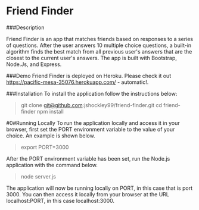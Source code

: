 # Friend Finder

###Description

Friend Finder is an app that matches friends based on responses to a series of questions. After the user answers 10 multiple choice questions, a built-in algorithm finds the best match from all previous user's answers that are the closest to the current user's answers. The app is built with Bootstrap, Node.Js, and Express. 

###Demo
Friend Finder is deployed on Heroku. Please check it out https://pacific-mesa-35076.herokuapp.com/ - automatic!.

###Installation
To install the application follow the instructions below:

>git clone git@github.com:jshockley99/friend-finder.git
>cd friend-finder
>npm install

#0#Running Locally
To run the application locally and access it in your browser, first set the PORT environment variable to the value of your choice. An example is shown below.

>export PORT=3000

After the PORT environment variable has been set, run the Node.js application with the command below.

>node server.js

The application will now be running locally on PORT, in this case that is port 3000. You can then access it locally from your browser at the URL localhost:PORT, in this case localhost:3000.